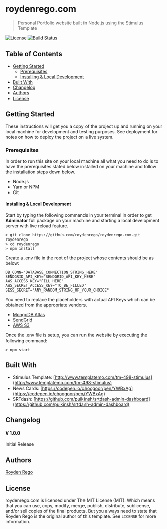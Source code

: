 # roydenrego.com
> Personal Portfolio website built in Node.js using the Stimulus Template

[![License](https://img.shields.io/github/license/roydenrego/roydenrego.com.svg)](https://github.com/roydenrego/roydenrego.com/blob/master/LICENSE)
[![Build Status](https://travis-ci.org/roydenrego/roydenrego.com.svg?branch=master)](https://travis-ci.org/roydenrego/roydenrego.com) 

## Table of Contents
- [Getting Started](#getting-started)
  - [Prerequisites](#prerequisites)
  - [Installing & Local Development](#installing--local-development)
- [Built With](#built-with)
- [Changelog](#changelog)
- [Authors](#authors)
- [License](#license)
  
## Getting Started

These instructions will get you a copy of the project up and running on your local machine for development and testing purposes. See deployment for notes on how to deploy the project on a live system.
### Prerequisites

In order to run this site on your local machine all what you need to do is to have the prerequisites stated below installed on your machine and follow the installation steps down below.

  - Node.js
  - Yarn or NPM
  - Git
  
#### Installing & Local Development
Start by typing the following commands in your terminal in order to get **Adminator** full package on your machine and starting a local development server with live reload feature.

```
> git clone https://github.com/roydenrego/roydenrego.com.git roydenrego
> cd roydenrego
> npm install
```

Create a .env file in the root of the project whose contents should be as below:

```
DB_CONN="DATABASE_CONNECTION_STRING_HERE"
SENDGRID_API_KEY="SENDGRID_API_KEY_HERE"
AWS_ACCESS_KEY="FILL_HERE"
AWS_SECRET_ACCESS_KEY="TO_BE_FILLED"
SESS_SECRET="ANY_RANDOM_STRING_OF_YOUR_CHOICE"
```

You need to replace the placeholders with actual API Keys which can be obtained from the appropriate vendors.
  - [MongoDB Atlas](https://www.mongodb.com/cloud/atlas)
  - [SendGrid](https://sendgrid.com/)
  - [AWS S3](https://aws.amazon.com/s3/)

Once the .env file is setup, you can run the website by executing the following command:
```
> npm start
```

## Built With
- Stimulus Template: [http://www.templatemo.com/tm-498-stimulus](http://www.templatemo.com/tm-498-stimulus)
- News Cards: [https://codepen.io/choogoor/pen/YWBxAg](https://codepen.io/choogoor/pen/YWBxAg)
- SRTdash: [https://github.com/puikinsh/srtdash-admin-dashboard](https://github.com/puikinsh/srtdash-admin-dashboard)

## Changelog
#### V 1.0.0
Initial Release

## Authors
[Royden Rego](https://roydenrego.com)

## License

roydenrego.com is licensed under The MIT License (MIT). Which means that you can use, copy, modify, merge, publish, distribute, sublicense, and/or sell copies of the final products. But you always need to state that Royden Rego is the original author of this template. See ``LICENSE`` for more information.
